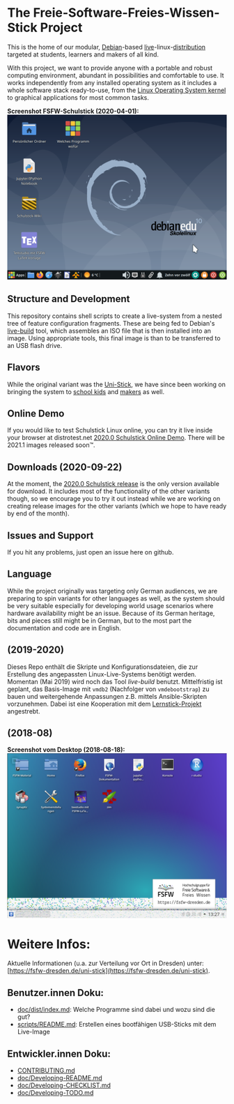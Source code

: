 # The Freie-Software-Freies-Wissen-Stick Project

This is the home of our modular, [Debian](https://debian.org)-based [live](https://wiki.debian.org/DebianLive)-linux-[distribution](https://en.wikipedia.org/wiki/Linux_distribution) targeted at students, learners and makers of all kind.

With this project, we want to provide anyone with a portable and robust computing environment, abundant in possibilities and comfortable to use. It works independently from any installed operating system as it includes a whole software stack ready-to-use, from the [Linux Operating System kernel](https://en.wikipedia.org/wiki/Linux_kernel) to graphical applications for most common tasks.

**Screenshot FSFW-Schulstick (2020-04-01):**
![Screenshot FSFW-Schulstick with Xfce Desktop (2020-04-01)](doc/screenshot-Xfce-Desktop-2020-04-01.png "Screenshot FSFW-Schulstick with Xfce Desktop (2020-04-01)")

## Structure and Development
This repository contains shell scripts to create a live-system from a nested tree of feature configuration fragments. These are being fed to Debian's [live-build](https://salsa.debian.org/live-team/live-build) tool, which assembles an ISO file that is then installed into an image. Using appropriate tools, this final image is than to be transferred to an USB flash drive.

## Flavors
While the original variant was the [Uni-Stick](variants/FSFW-Uni-Stick_Xfce/README.md), we have since been working on bringing the system to [school kids](variants/FSFW-Schulstick/README.md) and [makers](variants/FSFW-Makerstick/README.md) as well.

## Online Demo
If you would like to test Schulstick Linux online, you can try it live inside your browser at distrotest.net [2020.0 Schulstick Online Demo](https://distrotest.net/Schulstick%20Linux/2020.0). There will be 2021.1 images released soon™.

## Downloads (2020-09-22)
At the moment, the [2020.0 Schulstick release](https://github.com/fsfw-dresden/usb-live-linux/releases/tag/FSFW-Schulstick%2F2020.0) is the only version available for download. It includes most of the functionality of the other variants though, so we encourage you to try it out instead while we are working on creating release images for the other variants (which we hope to have ready by end of the month).

## Issues and Support
If you hit any problems, just open an issue here on github.

## Language
While the project originally was targeting only German audiences, we are preparing to spin variants for other languages as well, as the system should be very suitable especially for developing world usage scenarios where hardware availability might be an issue.
Because of its German heritage, bits and pieces still might be in German, but to the most part the documentation and code are in English.

## (2019-2020)
Dieses Repo enthält die Skripte und Konfigurationsdateien, die zur Erstellung des angepassten Linux-Live-Systems benötigt werden.
Momentan (Mai 2019) wird noch das Tool  *live-build* benutzt. Mittelfristig ist geplant, das Basis-Image mit `vmdb2` (Nachfolger von `vmdebootstrap`) zu bauen und weitergehende Anpassungen z.B. mittels Ansible-Skripten vorzunehmen. Dabei ist eine Kooperation mit dem [Lernstick-Projekt](https://lernstick.ch/) angestrebt.

## (2018-08)
**Screenshot vom Desktop (2018-08-18):**
![Screenshot](doc/screenshot-KDE-Desktop-2018-08-18.png "Screenshot")

# Weitere Infos:
Aktuelle Informationen (u.a. zur Verteilung vor Ort in Dresden) unter: [https://fsfw-dresden.de/uni-stick](https://fsfw-dresden.de/uni-stick).

## Benutzer.innen Doku:
* [doc/dist/index.md](doc/dist/index.md): Welche Programme sind dabei und wozu sind die gut?
* [scripts/README.md](scripts/README.md): Erstellen eines bootfähigen USB-Sticks mit dem Live-Image

## Entwickler.innen Doku:
* [CONTRIBUTING.md](CONTRIBUTING.md)
* [doc/Developing-README.md](doc/Developing-README.md)
* [doc/Developing-CHECKLIST.md](doc/Developing-CHECKLIST.md)
* [doc/Developing-TODO.md](doc/Developing-TODO.md)
